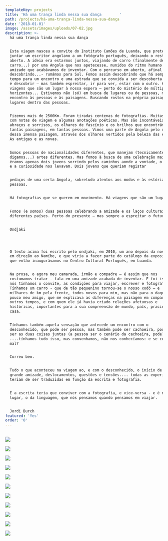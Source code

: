 ```yaml
---
templateKey: projects
title: 'Há uma trança linda nessa sua dança        '
path: /projects/há-uma-trança-linda-nessa-sua-dança
date: '2018-01-01'
image: /assets/images/uploads/07-02.jpg
description: >-
  há uma trança linda nessa sua dança


  Esta viagem nasceu a convite do Instituto Camões de Luanda, que pretendeu
  juntar um escritor angolano a um fotógrafo português, deixando o resto em
  aberto. A ideia era estarmos juntos, viajando de carro (finalmente de
  carro...) por uma Angola que nos apetecesse, munidos do ritmo humano de uma
  amizade que acabávamos de inventar. Com o percurso em aberto, afinal – fomos
  descobrindo...- rumámos para Sul. Fomos assim descobrindo que há sempre um
  tempo para um encontro e uma estrada que se convida a ser descoberta. Viajar
  é descobrir – mas também espreitar, ir para ver, estar com o outro. Há
  viagens que são um lugar à nossa espera – perto do mistério de múltiplos
  horizontes... Estivemos não (só) em busca de lugares ou de pessoas, mas de
  encontro às pessoas e às paisagens. Buscando rostos na própria paisagem, e
  lugares dentro das pessoas.


  Fizemos mais de 2500Km. Foram tiradas centenas de fotografias. Muitas páginas
  com notas de viagem e algumas anotações poéticas. Mas são incontáveis os
  abraços e sorrisos, os olhares de fascínio e os brilhos que encontrámos em
  tantas paisagens, em tantas pessoas. Vimos uma parte de Angola pelo rosto
  dessa imensa paisagem, através dos olhares vertidos pela beleza das estradas.
  As antigas e as novas.


  Somos pessoas de nacionalidades diferentes, que manejam (tecnicamente,
  digamos...) artes diferentes. Mas fomos à busca de uma celebração maior:
  éramos apenas dois jovens sorrindo pelos caminhos aonde a vontade, o sorriso
  e a curiosidade nos levavam. Dois jovens que queriam registar


  pedaços de uma certa Angola, sobretudo atentos aos modos e às estórias das
  pessoas.


  Há fotografias que se querem em movimento. Há viagens que são um lugar.


  Fomos (e somos) duas pessoas celebrando a amizade e os laços culturais entre
  diferentes países. Perto do presente – mas sempre a espreitar o futuro.


  Ondjaki




  O texto acima foi escrito pelo ondjaki, em 2010, um ano depois da nossa viagem
  em direção ao Namíbe, e que viria a fazer parte do catálogo da exposição
  que então inaugurávamos no Centro Cultural Português, em Luanda.


  Na prosa, o agora meu camarada, irmão e compadre – é assim que nos
  costumamos tratar - fala em uma amizade acabada de inventar. E foi isso mesmo;
  nós tínhamos o convite, as condições para viajar, escrever e fotografar.
  Tínhamos um carro - que de tão pequenino tornou-se o nosso xodó – e
  milhares de km pela frente, todos novos para mim, mas não para o daqui a
  pouco meu amigo, que me explicava as diferenças na paisagem em comparação a
  outros tempos, e com quem ele já havia criado relações afetuosas e
  históricas, importantes para a sua compreensão de mundo, país, pracinha,
  casa.


  Tínhamos também aquela sensação que antecede um encontro com o
  desconhecido, que pode ser pessoa, mas também pode ser cachoeira, pode até
  ser as duas coisas juntas (a pessoa ser o cenário da cachoeira, pode? )
  ....tínhamos tudo isso, mas convenhamos, não nos conhecíamos: e se corresse
  mal?


  Correu bem.


  Tudo o que aconteceu na viagem ao, e com o desconhecido, o início de uma
  grande amizade, deslocamentos, questões e tensões.... todas as experiências
  teriam de ser traduzidas em função da escrita e fotografia.


  E a escrita teria que conviver com a fotografia, e vice-versa - e é nesse
  lugar, o da linguagem, que nós pensamos quando pensamos em viajar.


  Jordi Burch
featured: 'Yes'
order: '0'
---
```

## 

![](/assets/images/uploads/07-01.jpg)

![](/assets/images/uploads/07-02.jpg)

![](/assets/images/uploads/07-03.jpg)

![](/assets/images/uploads/07-04.jpg)

![](/assets/images/uploads/07-05.jpg)

![](/assets/images/uploads/07-06.jpg)

![](/assets/images/uploads/07-07.jpg)

![](/assets/images/uploads/07-08.jpg)

![](/assets/images/uploads/07-09.jpg)

![](/assets/images/uploads/07-10.jpg)

![](/assets/images/uploads/07-011.jpg)
